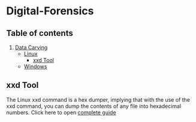 # Digital-Forensics

<!--  ## File/Data Carving of deleted file (JPG/GIF) from USB/Disk Partition Forensic Image using manual method (cli on Linux OS). -->

## **Table of contents**

1. [Data Carving](https://github.com/Ahmad-Rasheed-01/Digital-Forensics#Data-carving)
    - [Linux](https://github.com/Ahmad-Rasheed-01/Digital-Forensics#Linux)
        - [xxd Tool](https://github.com/Ahmad-Rasheed-01/Digital-Forensics#xxd)
    - [Windows](https://github.com/Ahmad-Rasheed-01/Digital-Forensics#windows)

## **xxd Tool**
The Linux xxd command is a hex dumper, implying that with the use of the xxd command, you can dump the contents of any file into hexadecimal numbers. Click here to open 
[complete guide](xxd/README.md)
